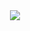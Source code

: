 <div style="text-align: center;">
  <img src="https://img.shields.io/badge/Python-3766AB?style=flat-square&logo=Python&logoColor=white" />
</div>
